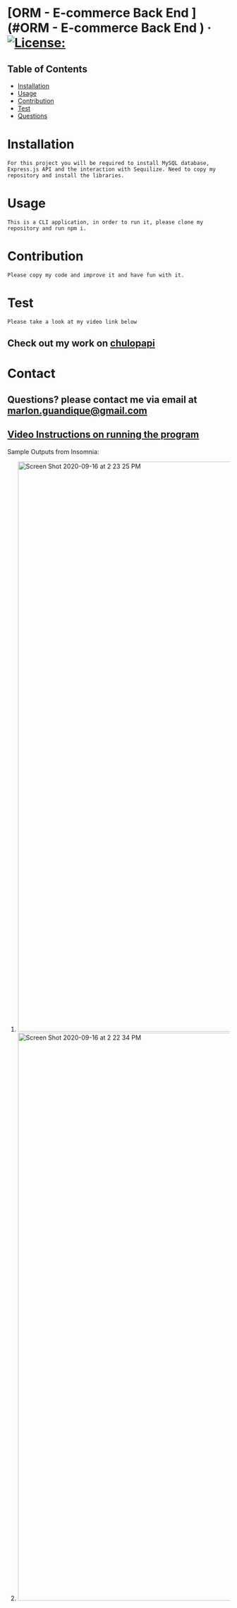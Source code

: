 # [ORM - E-commerce Back End ](#ORM - E-commerce Back End ) &middot; [![License:](https://img.shields.io/badge/License-MIT-yellow.svg)](https://opensource.org/licenses/MIT)
## Table of Contents
* [Installation](#Installation)
* [Usage](#usage)
* [Contribution](#Contribution)
* [Test](#Test)
* [Questions](#Contact)
# Installation
`For this project you will be required to install MySQL database, Express.js API and the interaction with Sequilize. Need to copy my repository and install the libraries.`

# Usage
`This is a CLI application, in order to run it, please clone my repository and run npm i.`

# Contribution
`Please copy my code and improve it and have fun with it.`

# Test
`Please take a look at my video link below`

## Check out my work on [chulopapi](https://github.com/chulopapi)

# Contact 

## Questions? please contact me via email at <marlon.guandique@gmail.com> 

## [Video Instructions on running the program](https://drive.google.com/file/d/14LBNAYlKEYgcctj4ZpZJx9j9cBuhyl-P/view)

Sample Outputs from Insomnia:

1. <img width="1293" alt="Screen Shot 2020-09-16 at 2 23 25 PM" src="https://user-images.githubusercontent.com/14985358/93394031-624fd200-f828-11ea-93c4-ba0d8197efdf.png">

2. <img width="1288" alt="Screen Shot 2020-09-16 at 2 22 34 PM" src="https://user-images.githubusercontent.com/14985358/93394046-67ad1c80-f828-11ea-8214-57c871968ab3.png">

